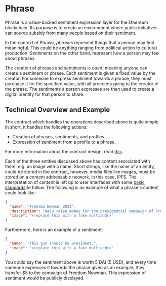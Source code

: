 # Phrase

Phrase is a value-backed sentiment expression layer for the Ethereum blockchain. Its purpose is to create an environment where public initiatives can source subsidy from many people based on their sentiment.

In the context of Phrase, *phrases* represent things that a person may find meaningful. This could be anything ranging from political action to cultural production. *Sentiments* on the other hand, represent how a person may feel about phrases.

The creation of phrases and sentiments is open; meaning anyone can create a sentiment or phrase. Each sentiment is given a fixed value by the creator. For someone to express sentiment towards a phrase, they must purchase it for the specified value, with all proceeds going to the creator of the phrase. The sentiments a person expresses are then used to create a digital identity for that person to share.

## Technical Overview and Example

The contract which handles the operations described above is quite simple. In short, it handles the following actions:

- Creation of phrases, sentiments, and profiles.
- Expression of sentiment from a profile to a phrase.

For more information about the contract design, read [this](./docs/registry-contract-design.md).

Each of the three entities discussed above has content associated with them: e.g. an image with a name. Short strings, like the name of an entity, could be stored in the contract, however, media files like images, must be stored on a content addressable network, in this case, IPFS. The interpretation of content is left up to user interfaces with some [basic standards](./docs/content-formats.md) to follow. The following is an example of what a phrase's content could look like:

```json
{
  "name": "Freedom Newman 2028",
  "description": "Help raise money for the presidential campaign of Freedom Newman.",
  "image": "<replace this with a fake multiaddr>"
}
```

Furthermore, here is an example of a sentiment:

```json
{
  "name": "This guy should be president.",
  "image": "<replace this with a fake multiaddr>"
}
```

You could say the sentiment above is worth 5 DAI (5 USD), and every time someone expresses it towards the phrase given as an example, they transfer $5 to the campaign of Freedom Newman. This expression of sentiment would be publicly displayed.
